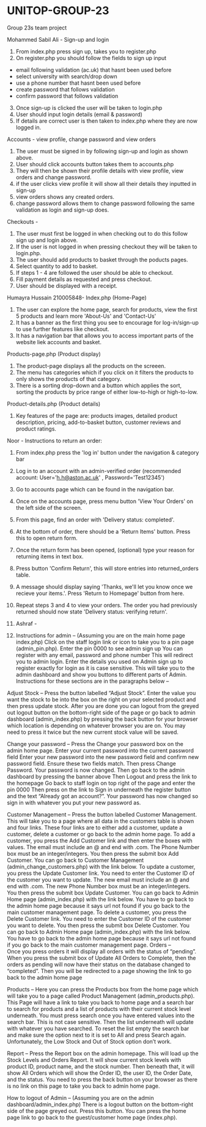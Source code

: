 # UNITOP-GROUP-23
Group 23s team project

Mohammed Sabil Ali - 
Sign-up and login 
1. From index.php press sign up, takes you to register.php
2. On register.php you should follow the fields to sign up input 
- email following validation (ac.uk) that hasnt been used before
- select university with search/drop down
- use a phone number that hasnt been used before
- create password that follows validation 
- confirm password that follows validation 
3. Once sign-up is clicked the user will be taken to login.php
4. User should input login details (email & password)
5. If details are correct user is then taken to index.php where they are now logged in.

Accounts - view profile, change password and view orders
1. The user must be signed in by following sign-up and login as shown above.
2. User should click accounts button takes them to accounts.php
3. They will then be shown their profile details with view profile, view orders and change password.
4. if the user clicks view profile it will show all their details they inputted in sign-up
5. view orders shows any created orders.
6. change password allows them to change password following the same validation as login and sign-up does.

Checkouts - 
1. The user must first be logged in when checking out to do this follow sign up and login above.
2. If the user is not logged in when pressing checkout they will be taken to login.php.
3. The user should add products to basket through the poducts pages.
4. Select quantity to add to basket.
5. If steps 1 - 4 are followed the user should be able to checkout.
6. Fill payment details as requested and press checkout.
7. User should be displayed with a receipt. 

Humayra Hussain 210005848-
Index.php (Home-Page)
1. The user can explore the home page, search for products, view the first 5 products and learn more 'About-Us' and 'Contact-Us'
2. It has a banner as the first thing you see to encourage for log-in/sign-up to use further features like checkout.
3. It has a navigation bar that allows you to access important parts of the website liek accounts and basket.

Products-page.php (Product display)
1. The product-page displays all the products on the screeen.
2. The menu has categories which if you click on it filters the products to only shows the products of that category.
3. There is a sorting drop-down and a button which applies the sort, sorting the products by price range of either low-to-high or high-to-low.

Product-details.php (Product details)
1. Key features of the page are: products images, detailed product description, pricing, add-to-basket button, customer reviews and product ratings.


Noor -
Instructions to return an order:
1. From index.php press the 'log in' button under the navigation & category bar
2. Log in to an account with an admin-verified order (recommended account: User='h.h@aston.ac.uk' , Password='Test12345')
3. Go to accounts page which can be found in the navigation bar.
4. Once on the accounts page, press menu button 'View Your Orders' on the left side of the screen.
5. From this page, find an order with 'Delivery status: completed'.
6. At the bottom of order, there should be a 'Return Items' button. Press this to open return form.
7. Once the return form has been opened, (optional) type your reason for returning items in text box.
8. Press button 'Confirm Return', this will store entries into returned_orders table.
9. A message should display saying 'Thanks, we'll let you know once we recieve your items.'. Press 'Return to Homepage' button from here.  
10. Repeat steps 3 and 4 to view your orders. The order you had previously returned should now state 'Delivery status: verifying return'.

11. Ashraf -
12. Instructions for admin –
(Assuming you are on the main home page index.php) Click on the staff login link or icon to take you to a pin page (admin_pin.php).
Enter the pin 0000 to see admin sign up
You can register with any email, password and phone number
This will redirect you to admin login. Enter the details you used on Admin sign up to register exactly for login as it is case sensitive.
This will take you to the admin dashboard and show you buttons to different parts of Admin. Instructions for these sections are in the paragraphs below –

Adjust Stock –
Press the button labelled “Adjust Stock”.
Enter the value you want the stock to be into the box on the right on your selected product and then press update stock.
After you are done you can logout from the greyed out logout button on the bottom-right side of the page or go back to admin dashboard (admin_index.php) by pressing the back button for your browser which location is depending on whatever browser you are on. You may need to press it twice but the new current stock value will be saved.

Change your password – 
Press the Change your password box on the admin home page.
Enter your current password into the current password field
Enter your new password into the new password field and confirm new password field. Ensure these two fields match. Then press Change Password.
Your password is now changed.
Then go back to the admin dashboard by pressing the banner above
Then Logout and press the link to the homepage
Go back to staff login on top right of the page and enter the pin 0000
Then press on the link to Sign in underneath the register button and the text “Already got an account?”.
Your password has now changed so sign in with whatever you put your new password as.

Customer Management –
Press the button labelled Customer Management. This will take you to a page where all data in the customers table is shown and four links. These four links are to either add a customer, update a customer, delete a customer or go back to the admin home page.
To add a customer, you press the Add Customer link and then enter the boxes with values. The email must include an @ and end with .com. The Phone Number box must be an integer/integers. You then press the submit box Add Customer. You can go back to Customer Management (admin_change_customers.php) with the link below.
To update a customer, you press the Update Customer link. You need to enter the Customer ID of the customer you want to update. The new email must include an @ and end with .com. The new Phone Number box must be an integer/integers. You then press the submit box Update Customer. You can go back to Admin Home page (admin_index.php) with the link below. You have to go back to the admin home page because it says url not found if you go back to the main customer management page.
To delete a customer, you press the Delete Customer link. You need to enter the Customer ID of the customer you want to delete. You then press the submit box Delete Customer. You can go back to Admin Home page (admin_index.php) with the link below. You have to go back to the admin home page because it says url not found if you go back to the main customer management page.
Orders –  
Once you press orders it will display all orders with the status of “pending”.
 When you press the submit box of Update All Orders to Complete, then the orders as pending will now have their status on the database changed to “completed”.
Then you will be redirected to a page showing the link to go back to the admin home page 

Products – 
Here you can press the Products box from the home page which will take you to a page called Product Management (admin_products.php).
This Page will have a link to take you back to home page and a  search bar to search for products and a list of products with their current stock level underneath.
You must press search once you have entered values into the search bar. This is not case sensitive. Then the list underneath will update with whatever you have searched. To reset the list empty the search bar and make sure the option next to it is set to All and press Search again.
Unfortunately, the Low Stock and Out of Stock option don’t work.

Report –
Press the Report box on the admin homepage.
This will load up the Stock Levels and Orders Report. It will show current stock levels with product ID, product name, and the stock number. Then beneath that, it will show All Orders which will show the Order ID, the user ID, the Order Date, and the status.
You need to press the back button on your browser as there is no link on this page to take you back to admin home page.


How to logout of Admin – 
(Assuming you are on the admin dashboard/admin_index.php) There is a logout button on the bottom-right side of the page greyed out. Press this button.
You can press the home page link to go back to the guest/customer home page (index.php).
